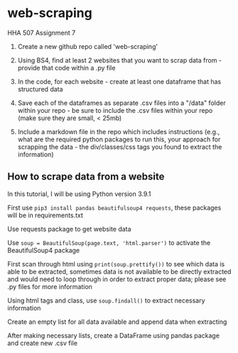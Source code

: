 # web-scraping
HHA 507 Assignment 7

1. Create a new github repo called 'web-scraping' 

2. Using BS4, find at least 2 websites that you want to scrap data from - provide that code within a .py file  

3. In the code, for each website - create at least one dataframe that has structured data 

4. Save each of the dataframes as separate .csv files into a "/data" folder within your repo - be sure to include the .csv files within your repo (make sure they are small, < 25mb) 

4. Include a markdown file in the repo which includes instructions (e.g., what are the required python packages to run this, your approach for scrapping the data - the div/classes/css tags you found to extract the information)

## How to scrape data from a website

In this tutorial, I will be using Python version 3.9.1

First use `pip3 install pandas beautifulsoup4 requests`, these packages will be in requirements.txt

Use requests package to get website data

Use `soup = BeautifulSoup(page.text, 'html.parser')` to activate the BeautifulSoup4 package

First scan through html using `print(soup.prettify())` to see which data is able to be extracted, sometimes data is not available to be directly extracted and would need to loop through in order to extract proper data; please see .py files for more information

Using html tags and class, use `soup.findall()` to extract necessary information

Create an empty list for all data available and append data when extracting

After making necessary lists, create a DataFrame using pandas package and create new .csv file
